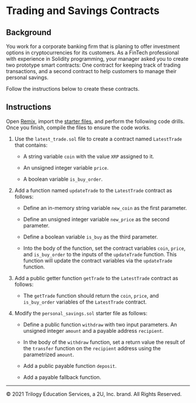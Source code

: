 # Trading and Savings Contracts

## Background

You work for a corporate banking firm that is planing to offer investment options in cryptocurrencies for its customers. As a FinTech professional with experience in Solidity programming, your manager asked you to create two prototype smart contracts: One contract for keeping track of trading transactions, and a second contract to help customers to manage their personal savings.

Follow the instructions below to create these contracts.

## Instructions

Open [Remix](http://remix.ethereum.org/), import the [starter files](Unsolved/), and perform the following code drills. Once you finish, compile the files to ensure the code works.

1. Use the `latest_trade.sol` file to create a contract named `LatestTrade` that contains:

    * A string variable `coin` with the value `XRP` assigned to it.

    * An unsigned integer variable `price`.

    * A boolean variable `is_buy_order`.

2. Add a function named `updateTrade` to the `LatestTrade` contract as follows:

    * Define an in-memory string variable `new_coin` as the first parameter.

    * Define an unsigned integer variable `new_price` as the second parameter.

    * Define a boolean variable `is_buy` as the third parameter.

    * Into the body of the function, set the contract variables `coin`, `price`, and `is_buy_order` to the inputs of the `updateTrade` function. This function will update the contract variables via the `updateTrade` function.

3. Add a public getter function `getTrade` to the `LatestTrade` contract as follows:

    * The `getTrade` function should return the `coin`, `price`, and `is_buy_order` variables of the `LatestTrade` contract.

4. Modify the `personal_savings.sol` starter file as follows:

    * Define a public function `withdraw` with two input parameters. An unsigned integer `amount` and a payable address `recipient`.

    * In the body of the `withdraw` function, set a return value the result of the `transfer` function on the `recipient` address using the parametrized `amount`.

    * Add a public payable function `deposit`.

    * Add a payable fallback function.

---

© 2021 Trilogy Education Services, a 2U, Inc. brand. All Rights Reserved.
